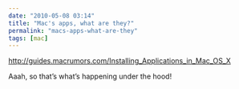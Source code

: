 ```yaml
---
date: "2010-05-08 03:14"
title: "Mac's apps, what are they?"
permalink: "macs-apps-what-are-they"
tags: [mac]
---
```


http://guides.macrumors.com/Installing_Applications_in_Mac_OS_X

Aaah, so that’s what’s happening under the hood!
